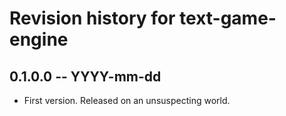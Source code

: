 # Revision history for text-game-engine

## 0.1.0.0 -- YYYY-mm-dd

* First version. Released on an unsuspecting world.
